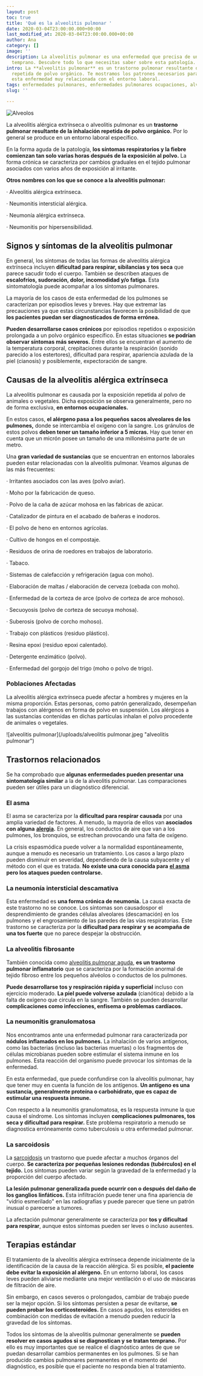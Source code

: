```yaml
---
layout: post
toc: true
title: 'Qué es la alveolitis pulmonar '
date: 2020-03-04T23:00:00.000+00:00
last_modified_at: 2020-03-04T23:00:00.000+00:00
author: Ana
category: []
image: ''
description: La alveolitis pulmonar es una enfermedad que precisa de un diagnóstico
  temprano. Descubre todo lo que necesitas saber sobre esta patología.
intro: La **alveolitis pulmonar** es un trastorno pulmonar resultante de la inhalación
  repetida de polvo orgánico. Te mostramos los patrones necesarios para identificar
  esta enfermedad muy relacionada con el entorno laboral.
tags: enfermedades pulmonares, enfermedades pulmonares ocupaciones, alveolitis pulmonar
slug: ''

---
```

![Alveolos](/uploads/alveolos.jpeg "Alveolitis pulmonar")

La alveolitis alérgica extrínseca o alveolitis pulmonar es un **trastorno pulmonar resultante de la inhalación repetida de polvo orgánico.** Por lo general se produce en un entorno laboral específico.

En la forma aguda de la patología, **los síntomas respiratorios y la fiebre comienzan tan solo varias horas después de la exposición al polvo.** La forma crónica se caracteriza por cambios graduales en el tejido pulmonar asociados con varios años de exposición al irritante.

**Otros nombres con los que se conoce a la alveolitis pulmonar:**

· Alveolitis alérgica extrínseca.

· Neumonitis intersticial alérgica.

· Neumonía alérgica extrínseca.

· Neumonitis por hipersensibilidad.

## Signos y síntomas de la alveolitis pulmonar

En general, los síntomas de todas las formas de alveolitis alérgica extrínseca incluyen **dificultad para respirar, sibilancias y tos seca** que parece sacudir todo el cuerpo. También se describen ataques de **escalofríos, sudoración, dolor, incomodidad y/o fatiga.** Esta sintomatología puede acompañar a los síntomas pulmonares.

La mayoría de los casos de esta enfermedad de los pulmones se caracterizan por episodios leves y breves. Hay que extremar las precauciones ya que estas circunstancias favorecen la posibilidad de que **los pacientes puedan ser diagnosticados de forma errónea.**

**Pueden desarrollarse casos crónicos** por episodios repetidos o exposición prolongada a un polvo orgánico específico. En estas situaciones **se podrían observar síntomas más severos.** Entre ellos se encuentran el aumento de la temperatura corporal, crepitaciones durante la respiración (sonido parecido a los estertores), dificultad para respirar, apariencia azulada de la piel (cianosis) y posiblemente, expectoración de sangre.

## Causas de la alveolitis alérgica extrínseca

La alveolitis pulmonar es causada por la exposición repetida al polvo de animales o vegetales. Dicha exposición se observa generalmente, pero no de forma exclusiva, **en entornos ocupacionales.**

En estos casos, **el alérgeno pasa a los pequeños sacos alveolares de los pulmones,** donde se intercambia el oxígeno con la sangre. Los gránulos de estos polvos **deben tener un tamaño inferior a 5 micras.** Hay que tener en cuenta que un micrón posee un tamaño de una millonésima parte de un metro.

Una **gran variedad de sustancias** que se encuentran en entornos laborales pueden estar relacionadas con la alveolitis pulmonar. Veamos algunas de las más frecuentes:

· Irritantes asociados con las aves (polvo aviar).

· Moho por la fabricación de queso.

· Polvo de la caña de azúcar mohosa en las fabricas de azúcar.

· Catalizador de pintura en el acabado de bañeras e inodoros.

· El polvo de heno en entornos agrícolas.

· Cultivo de hongos en el compostaje.

· Residuos de orina de roedores en trabajos de laboratorio.

· Tabaco.

· Sistemas de calefacción y refrigeración (agua con moho).

· Elaboración de maltas / elaboración de cerveza (cebada con moho).

· Enfermedad de la corteza de arce (polvo de corteza de arce mohoso).

· Secuoyosis (polvo de corteza de secuoya mohosa).

· Suberosis (polvo de corcho mohoso).

· Trabajo con plásticos (residuo plástico).

· Resina epoxi (residuo epoxi calentado).

· Detergente enzimático (polvo).

· Enfermedad del gorgojo del trigo (moho o polvo de trigo).

### Poblaciones Afectadas

La alveolitis alérgica extrínseca puede afectar a hombres y mujeres en la misma proporción. Estas personas, como patrón generalizado, desempeñan trabajos con alérgenos en forma de polvo en suspensión. Los alérgicos a las sustancias contenidas en dichas partículas inhalan el polvo procedente de animales o vegetales.

![alveolitis pulmonar](/uploads/alveolitis pulmonar.jpeg "alveolitis pulmonar")

## Trastornos relacionados

Se ha comprobado que **algunas enfermedades pueden presentar una sintomatología similar** a la de la alveolitis pulmonar. Las comparaciones pueden ser útiles para un diagnóstico diferencial.

### El asma

El asma se caracteriza por la **dificultad para respirar causada** por una amplia variedad de factores. A menudo, la mayoría de ellos van **asociados con alguna** [**alergia**](https://zenseiapp.com/alergia/alergia-primavera-sintomas-prevencion/)**.** En general, los conductos de aire que van a los pulmones, los bronquios, se estrechan provocando una falta de oxígeno.

La crisis espasmódica puede volver a la normalidad espontáneamente, aunque a menudo es necesario un tratamiento. Los casos a largo plazo pueden disminuir en severidad, dependiendo de la causa subyacente y el método con el que es tratada. **No existe una cura conocida para** [**el asma**](https://zenseiapp.com/asma/guia-asma/) **pero los ataques pueden controlarse.**

### La neumonía intersticial descamativa

Esta enfermedad es **una forma crónica de neumonía.** La causa exacta de este trastorno no se conoce. Los síntomas son causados ​​por el desprendimiento de grandes células alveolares (descamación) en los pulmones y el engrosamiento de las paredes de las vías respiratorias. Este trastorno se caracteriza por la **dificultad para respirar y se acompaña de una tos fuerte** que no parece despejar la obstrucción.

### La alveolitis fibrosante

También conocida como [alveolitis pulmonar aguda](https://www.msdmanuals.com/es-es/professional/trastornos-pulmonares/enfermedades-pulmonares-intersticiales/neumonitis-por-hipersensibilidad), **es un trastorno pulmonar inflamatorio** que se caracteriza por la formación anormal de tejido fibroso entre los pequeños alvéolos o conductos de los pulmones.

**Puede desarrollarse tos y respiración rápida y superficial** incluso con ejercicio moderado. **La piel puede volverse azulada** (cianótica) debido a la falta de oxígeno que circula en la sangre. También se pueden desarrollar **complicaciones como infecciones, enfisema o problemas cardíacos.**

### La neumonitis granulomatosa

Nos encontramos ante una enfermedad pulmonar rara caracterizada por **nódulos inflamados en los pulmones.** La inhalación de varios antígenos, como las bacterias (incluso las bacterias muertas) o los fragmentos de células microbianas pueden sobre estimular el sistema inmune en los pulmones. Esta reacción del organismo puede provocar los síntomas de la enfermedad.

En esta enfermedad, que puede confundirse con la alveolitis pulmonar, hay que tener muy en cuenta la función de los antígenos. **Un antígeno es una sustancia, generalmente proteína o carbohidrato, que es capaz de estimular una respuesta inmune.**

Con respecto a la neumonitis granulomatosa, es la respuesta inmune la que causa el síndrome. Los síntomas incluyen **complicaciones pulmonares, tos seca y dificultad para respirar.** Este problema respiratorio a menudo se diagnostica erróneamente como tuberculosis u otra enfermedad pulmonar.

### La sarcoidosis

La [sarcoidosis](https://zenseiapp.com/enfermedades%20pulmonares/sarcoidosis-sintomas-causas-tratamiento/) un trastorno que puede afectar a muchos órganos del cuerpo. **Se caracteriza por pequeñas lesiones redondas (tubérculos) en el tejido.** Los síntomas pueden variar según la gravedad de la enfermedad y la proporción del cuerpo afectado.

**La lesión pulmonar generalizada puede ocurrir con o después del daño de los ganglios linfáticos.** Esta infiltración puede tener una fina apariencia de "vidrio esmerilado" en las radiografías y puede parecer que tiene un patrón inusual o parecerse a tumores.

La afectación pulmonar generalmente se caracteriza por **tos y dificultad para respirar**, aunque estos síntomas pueden ser leves o incluso ausentes.

## Terapias estándar

El tratamiento de la alveolitis alérgica extrínseca depende inicialmente de la identificación de la causa de la reacción alérgica. Si es posible, **el paciente debe evitar la exposición al alérgeno.** En un entorno laboral, los casos leves pueden aliviarse mediante una mejor ventilación o el uso de máscaras de filtración de aire.

Sin embargo, en casos severos o prolongados, cambiar de trabajo puede ser la mejor opción. Si los síntomas persisten a pesar de evitarse, **se pueden probar los corticosteroides.** En casos agudos, los esteroides en combinación con medidas de evitación a menudo pueden reducir la gravedad de los síntomas.

Todos los síntomas de la alveolitis pulmonar generalmente se **pueden resolver en casos agudos si se diagnostican y se tratan temprano.** Por ello es muy importantes que se realice el diagnóstico antes de que se puedan desarrollar cambios permanentes en los pulmones. Si se han producido cambios pulmonares permanentes en el momento del diagnóstico, es posible que el paciente no responda bien al tratamiento.